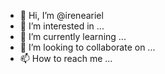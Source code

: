 - 👋 Hi, I’m @ireneariel
- 👀 I’m interested in ...
- 🌱 I’m currently learning ...
- 💞️ I’m looking to collaborate on ...
- 📫 How to reach me ...

<!---
ireneariel/ireneariel is a ✨ special ✨ repository because its `README.md` (this file) appears on your GitHub profile.
You can click the Preview link to take a look at your changes.
--->
